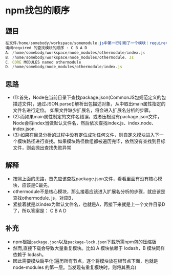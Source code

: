 # npm找包的顺序

## 题目
```js
在文件/home/somebody/workspace/somemodule.js中第一行引用了一个模块：require(‘othermodule‘)，
请问required 的查找模块的顺序 : C B A D
A. /home/somebody/workspace/node_modules/othermodule/index.js 
B. /home/somebody/workspace/node_modules/othermodule. Js 
C. CORE MODULES named othermodule 
D. /home/somebody/node_modules/othermodule/index.js
```

## 思路
- (1):首先，Node在当前目录下查找package.json(CommonJS包规范定义的包描述文件)，通过JSON.parse()解析出包描述对象，从中取出main属性指定的文件名进行定位。
如果文件缺少扩展名，将会进入扩展名分析的步骤。
- (2):而如果main属性制定的文件名错误，或者压根没有package.json文件，Node会将index当做默认文件名，然后依次查找index.js、index.node、index.json.
- (3):如果在目录分析的过程中没有定位成功任何文件，则自定义模块进入下一个模块路径进行查找。如果模块路径数组都被遍历完毕，依然没有查找到目标文件，则会抛出查找失败异常

## 解释
- 按照上面的思路，首先应该查找package.json文件，看看里面有没有核心模块，应该是C最先，
- othermodule不是核心模块，那么接着应该进入扩展名分析的步骤，就应该是查找othermodule. js，对应B，
- 紧接着就是以index为默认文件名，也就是A，再接下来就是上一个文件目录D了，所以答案是： C B A D


## 补充
- npm根据`package.json`以及`package-lock.json`下载所需npm包的压缩版
- 然而,直接下载会导致大量重复模块。比如 A 模块依赖于 lodash，B 模块同样依赖于 lodash。
- 因此需要模块扁平化(遍历所有节点，逐个将模块放在根节点下面，也就是 node-modules 的第一层。当发现有重复模块时，则将其丢弃)
